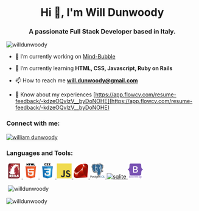 <h1 align="center">Hi 👋, I'm Will Dunwoody</h1>
<h3 align="center">A passionate Full Stack Developer based in Italy.</h3>

<p align="left"> <img src="https://komarev.com/ghpvc/?username=willdunwoody&label=Profile%20views&color=0e75b6&style=flat" alt="willdunwoody" /> </p>

- 🔭 I’m currently working on [Mind-Bubble](https://github.com/CaptainKurt91/mind-bubble)

- 🌱 I’m currently learning **HTML, CSS, Javascript, Ruby on Rails**

- 📫 How to reach me **will.dunwoody@gmail.com**

- 📄 Know about my experiences [https://app.flowcv.com/resume-feedback/-kdzeOQvlzV__byDoNOHE](https://app.flowcv.com/resume-feedback/-kdzeOQvlzV__byDoNOHE)

<h3 align="left">Connect with me:</h3>
<p align="left">
<a href="https://linkedin.com/in/william dunwoody" target="blank"><img align="center" src="https://raw.githubusercontent.com/rahuldkjain/github-profile-readme-generator/master/src/images/icons/Social/linked-in-alt.svg" alt="william dunwoody" height="30" width="40" /></a>
</p>

<h3 align="left">Languages and Tools:</h3>
<p align="left"> <a href="https://rubyonrails.org" target="_blank" rel="noreferrer"> <img src="https://raw.githubusercontent.com/devicons/devicon/master/icons/rails/rails-original-wordmark.svg" alt="rails" width="40" height="40"/> <a href="https://www.w3.org/html/" target="_blank" rel="noreferrer"> <img src="https://raw.githubusercontent.com/devicons/devicon/master/icons/html5/html5-original-wordmark.svg" alt="html5" width="40" height="40"/> </a> <a href="https://www.w3schools.com/css/" target="_blank" rel="noreferrer"> <img src="https://raw.githubusercontent.com/devicons/devicon/master/icons/css3/css3-original-wordmark.svg" alt="css3" width="40" height="40"/> </a> <a href="https://developer.mozilla.org/en-US/docs/Web/JavaScript" target="_blank" rel="noreferrer"> <img src="https://raw.githubusercontent.com/devicons/devicon/master/icons/javascript/javascript-original.svg" alt="javascript" width="40" height="40"/> </a> <a href="https://www.ruby-lang.org/en/" target="_blank" rel="noreferrer"> <img src="https://raw.githubusercontent.com/devicons/devicon/master/icons/ruby/ruby-original.svg" alt="ruby" width="40" height="40"/> </a> <a href="https://www.postgresql.org" target="_blank" rel="noreferrer"> <img src="https://raw.githubusercontent.com/devicons/devicon/master/icons/postgresql/postgresql-original-wordmark.svg" alt="postgresql" width="40" height="40"/> </a>  </a>  <a href="https://www.sqlite.org/" target="_blank" rel="noreferrer"> <img src="https://www.vectorlogo.zone/logos/sqlite/sqlite-icon.svg" alt="sqlite" width="40" height="40"/> </a> <a href="https://getbootstrap.com" target="_blank" rel="noreferrer"> <img src="https://raw.githubusercontent.com/devicons/devicon/master/icons/bootstrap/bootstrap-plain-wordmark.svg" alt="bootstrap" width="40" height="40"/> </a> </p>

<p>&nbsp;<img align="center" src="https://github-readme-stats.vercel.app/api?username=willdunwoody&show_icons=true&locale=en" alt="willdunwoody" /></p>

<p><img align="center" src="https://github-readme-streak-stats.herokuapp.com/?user=willdunwoody&" alt="willdunwoody" /></p>


